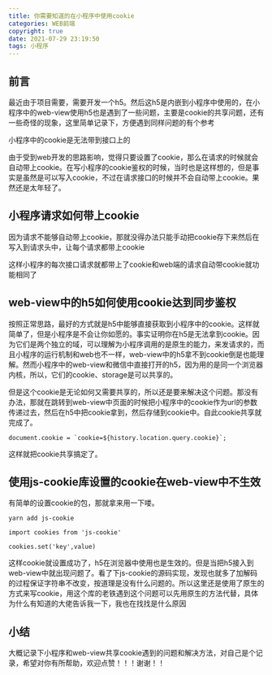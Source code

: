 ```yaml
---
title: 你需要知道的在小程序中使用cookie
categories: WEB前端
copyright: true
date: 2021-07-29 23:19:50
tags: 小程序
---
```

## 前言

最近由于项目需要，需要开发一个h5。然后这h5是内嵌到小程序中使用的，在小程序中的web-view使用h5也是遇到了一些问题，主要是cookie的共享问题，还有一些奇怪的现象，这里简单记录下，方便遇到同样问题的有个参考

小程序中的cookie是无法带到接口上的

由于受到web开发的思路影响，觉得只要设置了cookie，那么在请求的时候就会自动带上cookie。在写小程序的cookie鉴权的时候，当时也是这样想的，但是事实是虽然是可以写入cookie，不过在请求接口的时候并不会自动带上cookie。果然还是太年轻了。

## 小程序请求如何带上cookie

因为请求不能够自动带上cookie，那就没得办法只能手动把cookie存下来然后在写入到请求头中，让每个请求都带上cookie

这样小程序的每次接口请求就都带上了cookie和web端的请求自动带cookie就功能相同了

## web-view中的h5如何使用cookie达到同步鉴权

按照正常思路，最好的方式就是h5中能够直接获取到小程序中的cookie。这样就简单了，但是小程序是不会让你如愿的。事实证明你在h5是无法拿到cookie。因为它们是两个独立的域，可以理解为小程序调用的是原生的能力，来发请求的，而且小程序的运行机制和web也不一样，web-view中的h5拿不到cookie倒是也能理解。然而小程序中的web-view和微信中直接打开的h5，因为用的是同一个浏览器内核，所以，它们的cookie、storage是可以共享的。

但是这个cookie是无论如何又需要共享的，所以还是要来解决这个问题。那没有办法，那就在跳转到web-view中页面的时候把小程序中的cookie作为url的参数传递过去，然后在h5中把cookie拿到，然后存储到cookie中。自此cookie共享就完成了。

```
document.cookie = `cookie=${history.location.query.cookie}`;
```

这样就把cookie共享搞定了。

## 使用js-cookie库设置的cookie在web-view中不生效

有简单的设置cookie的包，那就拿来用一下喽。

```
yarn add js-cookie
​
import cookies from 'js-cookie'
​
cookies.set('key',value)
```

这样cookie就设置成功了，h5在浏览器中使用也是生效的。但是当把h5接入到web-view中就出现问题了。看了下js-cookie的源码实现，发现也就多了加解码的过程保证字符串不改变，按道理是没有什么问题的。所以这里还是使用了原生的方式来写cookie，用这个库的老铁遇到这个问题可以先用原生的方法代替，具体为什么有知道的大佬告诉我一下，我也在找找是什么原因

## 小结

大概记录下小程序和web-view共享cookie遇到的问题和解决方法，对自己是个记录，希望对你有所帮助，欢迎点赞！！！谢谢！！

